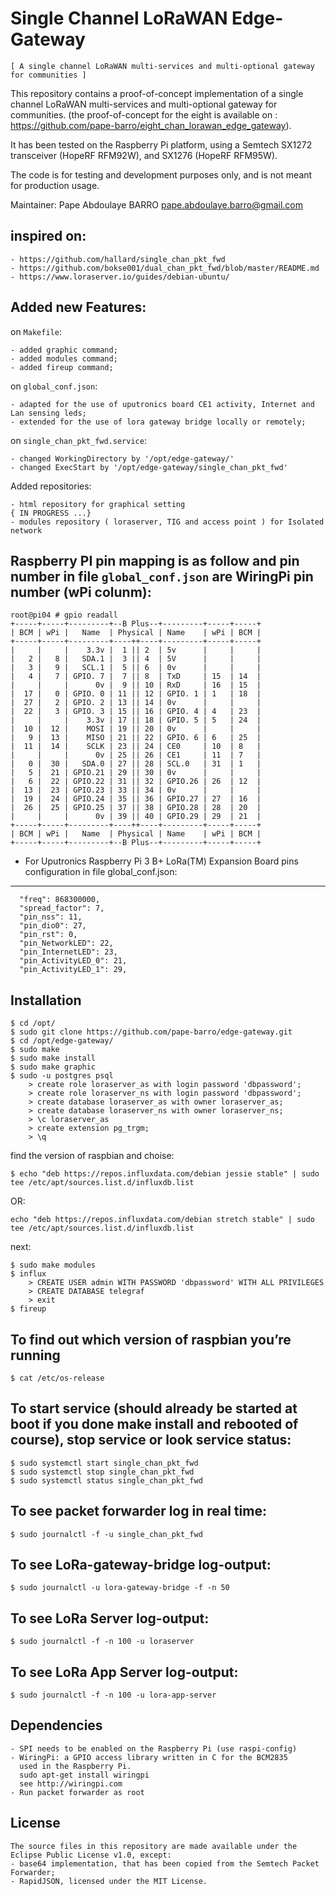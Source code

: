 Single Channel LoRaWAN Edge-Gateway
==============================
```
[ A single channel LoRaWAN multi-services and multi-optional gateway for communities ]
```
This repository contains a proof-of-concept implementation of a single
channel LoRaWAN multi-services and multi-optional gateway for communities. (the proof-of-concept for the eight is available on : https://github.com/pape-barro/eight_chan_lorawan_edge_gateway).

It has been tested on the Raspberry Pi platform, using a Semtech SX1272
transceiver (HopeRF RFM92W), and SX1276 (HopeRF RFM95W).

The code is for testing and development purposes only, and is not meant
for production usage.

Maintainer: Pape Abdoulaye BARRO  <pape.abdoulaye.barro@gmail.com>

inspired on:
------------
```
- https://github.com/hallard/single_chan_pkt_fwd
- https://github.com/bokse001/dual_chan_pkt_fwd/blob/master/README.md
- https://www.loraserver.io/guides/debian-ubuntu/
```

Added new Features:
------------------

on `Makefile`:
	
```
- added graphic command;
- added modules command;
- added fireup command;
```

 on `global_conf.json`:
	
```
- adapted for the use of uputronics board CE1 activity, Internet and Lan sensing leds;
- extended for the use of lora gateway bridge locally or remotely;
```
 
 on `single_chan_pkt_fwd.service`:
	
```
- changed WorkingDirectory by '/opt/edge-gateway/'
- changed ExecStart by '/opt/edge-gateway/single_chan_pkt_fwd'
```
 Added repositories:

```
- html repository for graphical setting
{ IN PROGRESS ...}
- modules repository ( loraserver, TIG and access point ) for Isolated network
```

Raspberry PI pin mapping is as follow and pin number in file `global_conf.json` are WiringPi pin number (wPi colunm):
--------------------------------------------------------------------------------------------------------------------

```
root@pi04 # gpio readall
+-----+-----+---------+--B Plus--+---------+-----+-----+
| BCM | wPi |   Name  | Physical | Name    | wPi | BCM |
+-----+-----+---------+----++----+---------+-----+-----+
|     |     |    3.3v |  1 || 2  | 5v      |     |     |
|   2 |   8 |   SDA.1 |  3 || 4  | 5V      |     |     |
|   3 |   9 |   SCL.1 |  5 || 6  | 0v      |     |     |
|   4 |   7 | GPIO. 7 |  7 || 8  | TxD     | 15  | 14  |
|     |     |      0v |  9 || 10 | RxD     | 16  | 15  |
|  17 |   0 | GPIO. 0 | 11 || 12 | GPIO. 1 | 1   | 18  |
|  27 |   2 | GPIO. 2 | 13 || 14 | 0v      |     |     |
|  22 |   3 | GPIO. 3 | 15 || 16 | GPIO. 4 | 4   | 23  |
|     |     |    3.3v | 17 || 18 | GPIO. 5 | 5   | 24  |
|  10 |  12 |    MOSI | 19 || 20 | 0v      |     |     |
|   9 |  13 |    MISO | 21 || 22 | GPIO. 6 | 6   | 25  |
|  11 |  14 |    SCLK | 23 || 24 | CE0     | 10  | 8   |
|     |     |      0v | 25 || 26 | CE1     | 11  | 7   |
|   0 |  30 |   SDA.0 | 27 || 28 | SCL.0   | 31  | 1   |
|   5 |  21 | GPIO.21 | 29 || 30 | 0v      |     |     |
|   6 |  22 | GPIO.22 | 31 || 32 | GPIO.26 | 26  | 12  |
|  13 |  23 | GPIO.23 | 33 || 34 | 0v      |     |     |
|  19 |  24 | GPIO.24 | 35 || 36 | GPIO.27 | 27  | 16  |
|  26 |  25 | GPIO.25 | 37 || 38 | GPIO.28 | 28  | 20  |
|     |     |      0v | 39 || 40 | GPIO.29 | 29  | 21  |
+-----+-----+---------+----++----+---------+-----+-----+
| BCM | wPi |   Name  | Physical | Name    | wPi | BCM |
+-----+-----+---------+--B Plus--+---------+-----+-----+
```

* For Uputronics Raspberry Pi 3 B+ LoRa(TM) Expansion Board pins configuration in file global_conf.json:
---------------------------------------------------------------------------------------------------
```
  "freq": 868300000,
  "spread_factor": 7,
  "pin_nss": 11,
  "pin_dio0": 27,
  "pin_rst": 0,
  "pin_NetworkLED": 22,
  "pin_InternetLED": 23,
  "pin_ActivityLED_0": 21,
  "pin_ActivityLED_1": 29,
```

Installation
------------
```
$ cd /opt/
$ sudo git clone https://github.com/pape-barro/edge-gateway.git
$ cd /opt/edge-gateway/
$ sudo make
$ sudo make install
$ sudo make graphic
$ sudo -u postgres psql
	> create role loraserver_as with login password 'dbpassword';
	> create role loraserver_ns with login password 'dbpassword';
	> create database loraserver_as with owner loraserver_as;
	> create database loraserver_ns with owner loraserver_ns;
	> \c loraserver_as
	> create extension pg_trgm;
	> \q
```
find the version of raspbian and choise:
```
$ echo "deb https://repos.influxdata.com/debian jessie stable" | sudo tee /etc/apt/sources.list.d/influxdb.list
```
OR:
```
echo "deb https://repos.influxdata.com/debian stretch stable" | sudo tee /etc/apt/sources.list.d/influxdb.list
```
next:
```
$ sudo make modules
$ influx
	> CREATE USER admin WITH PASSWORD 'dbpassword' WITH ALL PRIVILEGES
	> CREATE DATABASE telegraf
	> exit
$ fireup

```
To find out which version of raspbian you’re running
-------------
```
$ cat /etc/os-release
```

To start service (should already be started at boot if you done make install and rebooted of course), stop service or look service status:
------------------------------------------------------------------------------------------------------------------------------------------
```
$ sudo systemctl start single_chan_pkt_fwd
$ sudo systemctl stop single_chan_pkt_fwd
$ sudo systemctl status single_chan_pkt_fwd
```

To see packet forwarder log in real time:
-------------------------------
```
$ sudo journalctl -f -u single_chan_pkt_fwd
```
To see LoRa-gateway-bridge log-output:
-------------------------------
```
$ sudo journalctl -u lora-gateway-bridge -f -n 50
```
To see LoRa Server log-output:
-------------------------------
```
$ sudo journalctl -f -n 100 -u loraserver
```
To see LoRa App Server log-output:
-------------------------------
```
$ sudo journalctl -f -n 100 -u lora-app-server
```

Dependencies
------------
```
- SPI needs to be enabled on the Raspberry Pi (use raspi-config)
- WiringPi: a GPIO access library written in C for the BCM2835
  used in the Raspberry Pi.
  sudo apt-get install wiringpi
  see http://wiringpi.com
- Run packet forwarder as root
```

License
-------
```
The source files in this repository are made available under the Eclipse Public License v1.0, except:
- base64 implementation, that has been copied from the Semtech Packet Forwarder;
- RapidJSON, licensed under the MIT License.
```
 

